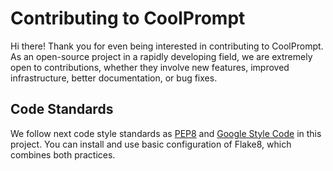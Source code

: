 # Contributing to CoolPrompt

Hi there! Thank you for even being interested in contributing to CoolPrompt.
As an open-source project in a rapidly developing field, we are extremely open to contributions, whether they involve new features, improved infrastructure, better documentation, or bug fixes.

## Code Standards

We follow next code style standards as [PEP8](https://peps.python.org/pep-0008/) and [Google Style Code](https://google.github.io/styleguide/pyguide.html) in this project. You can install and use basic configuration of Flake8, which combines both practices.
